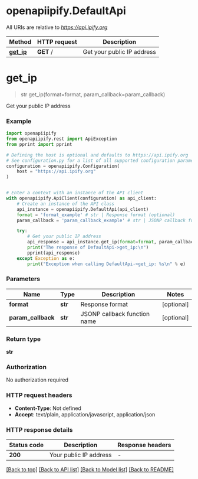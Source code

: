 # openapiipify.DefaultApi

All URIs are relative to *https://api.ipify.org*

Method | HTTP request | Description
------------- | ------------- | -------------
[**get_ip**](DefaultApi.md#get_ip) | **GET** / | Get your public IP address


# **get_ip**
> str get_ip(format=format, param_callback=param_callback)

Get your public IP address

### Example


```python
import openapiipify
from openapiipify.rest import ApiException
from pprint import pprint

# Defining the host is optional and defaults to https://api.ipify.org
# See configuration.py for a list of all supported configuration parameters.
configuration = openapiipify.Configuration(
    host = "https://api.ipify.org"
)


# Enter a context with an instance of the API client
with openapiipify.ApiClient(configuration) as api_client:
    # Create an instance of the API class
    api_instance = openapiipify.DefaultApi(api_client)
    format = 'format_example' # str | Response format (optional)
    param_callback = 'param_callback_example' # str | JSONP callback function name (optional)

    try:
        # Get your public IP address
        api_response = api_instance.get_ip(format=format, param_callback=param_callback)
        print("The response of DefaultApi->get_ip:\n")
        pprint(api_response)
    except Exception as e:
        print("Exception when calling DefaultApi->get_ip: %s\n" % e)
```



### Parameters


Name | Type | Description  | Notes
------------- | ------------- | ------------- | -------------
 **format** | **str**| Response format | [optional] 
 **param_callback** | **str**| JSONP callback function name | [optional] 

### Return type

**str**

### Authorization

No authorization required

### HTTP request headers

 - **Content-Type**: Not defined
 - **Accept**: text/plain, application/javascript, application/json

### HTTP response details

| Status code | Description | Response headers |
|-------------|-------------|------------------|
**200** | Your public IP address |  -  |

[[Back to top]](#) [[Back to API list]](../README.md#documentation-for-api-endpoints) [[Back to Model list]](../README.md#documentation-for-models) [[Back to README]](../README.md)

